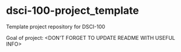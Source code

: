# dsci-100-project_template
Template project repository for DSCI-100

Goal of project:
 <DON'T FORGET TO UPDATE README WITH USEFUL INFO>
